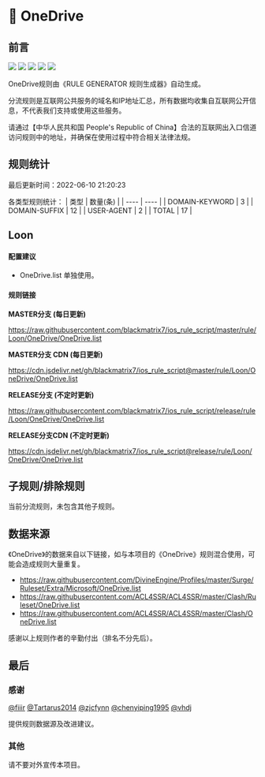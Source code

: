 # 🧸 OneDrive

## 前言

![](https://shields.io/badge/-移除重复规则-ff69b4) ![](https://shields.io/badge/-DOMAIN与DOMAIN--SUFFIX合并-green) ![](https://shields.io/badge/-DOMAIN--SUFFIX间合并-critical) ![](https://shields.io/badge/-DOMAIN--SUFFIX与DOMAIN--KEYWORD合并-blue) ![](https://shields.io/badge/-IP--CIDR(6)合并-blueviolet) 

OneDrive规则由《RULE GENERATOR 规则生成器》自动生成。

分流规则是互联网公共服务的域名和IP地址汇总，所有数据均收集自互联网公开信息，不代表我们支持或使用这些服务。

请通过【中华人民共和国 People's Republic of China】合法的互联网出入口信道访问规则中的地址，并确保在使用过程中符合相关法律法规。

## 规则统计

最后更新时间：2022-06-10 21:20:23

各类型规则统计：
| 类型 | 数量(条)  | 
| ---- | ----  |
| DOMAIN-KEYWORD | 3  | 
| DOMAIN-SUFFIX | 12  | 
| USER-AGENT | 2  | 
| TOTAL | 17  | 


## Loon 

#### 配置建议
- OneDrive.list 单独使用。

#### 规则链接
**MASTER分支 (每日更新)**

https://raw.githubusercontent.com/blackmatrix7/ios_rule_script/master/rule/Loon/OneDrive/OneDrive.list

**MASTER分支 CDN (每日更新)**

https://cdn.jsdelivr.net/gh/blackmatrix7/ios_rule_script@master/rule/Loon/OneDrive/OneDrive.list

**RELEASE分支 (不定时更新)**

https://raw.githubusercontent.com/blackmatrix7/ios_rule_script/release/rule/Loon/OneDrive/OneDrive.list

**RELEASE分支CDN (不定时更新)**

https://cdn.jsdelivr.net/gh/blackmatrix7/ios_rule_script@release/rule/Loon/OneDrive/OneDrive.list

## 子规则/排除规则


当前分流规则，未包含其他子规则。

## 数据来源

《OneDrive》的数据来自以下链接，如与本项目的《OneDrive》规则混合使用，可能会造成规则大量重复。

- https://raw.githubusercontent.com/DivineEngine/Profiles/master/Surge/Ruleset/Extra/Microsoft/OneDrive.list
- https://raw.githubusercontent.com/ACL4SSR/ACL4SSR/master/Clash/Ruleset/OneDrive.list
- https://raw.githubusercontent.com/ACL4SSR/ACL4SSR/master/Clash/OneDrive.list


感谢以上规则作者的辛勤付出（排名不分先后）。

## 最后

### 感谢

[@fiiir](https://github.com/fiiir) [@Tartarus2014](https://github.com/Tartarus2014) [@zjcfynn](https://github.com/zjcfynn) [@chenyiping1995](https://github.com/chenyiping1995) [@vhdj](https://github.com/vhdj)

提供规则数据源及改进建议。

### 其他

请不要对外宣传本项目。